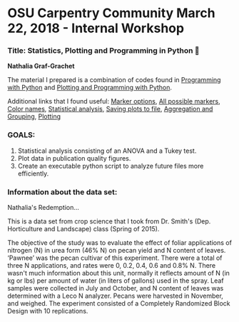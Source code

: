# OSU Carpentry Community March 22, 2018 - Internal Workshop

### Title: Statistics, Plotting and Programming in Python 🐍

**Nathalia Graf-Grachet**

The material I prepared is a combination of codes found in [Programming with Python](http://swcarpentry.github.io/python-novice-inflammation/) and [Plotting and Programming with Python](http://swcarpentry.github.io/python-novice-gapminder/). 

Additional links that I found useful: [Marker options](https://matplotlib.org/gallery/lines_bars_and_markers/scatter_star_poly.html#sphx-glr-gallery-lines-bars-and-markers-scatter-star-poly-py), [All possible markers](https://matplotlib.org/api/_as_gen/matplotlib.markers.MarkerStyle.html#matplotlib.markers.MarkerStyle), [Color names](https://matplotlib.org/gallery/color/named_colors.html#sphx-glr-gallery-color-named-colors-py), [Statistical analysis](http://cleverowl.uk/2015/07/01/using-one-way-anova-and-tukeys-test-to-compare-data-sets/), [Saving plots to file](http://blog.bharatbhole.com/creating-boxplots-with-matplotlib/), [Aggregation and Grouping](https://jakevdp.github.io/PythonDataScienceHandbook/03.08-aggregation-and-grouping.html), [Plotting](http://bioinformatics.igc.gulbenkian.pt/ubi/sites/bioinformatics.igc.gulbenkian.pt/files/Matplotlib_Tutorial_1.html)

### GOALS:

1. Statistical analysis consisting of an ANOVA and a Tukey test.  
2. Plot data in publication quality figures.  
3. Create an executable python script to analyze future files more efficiently.  

### Information about the data set:

Nathalia's Redemption...

This is a data set from crop science that I took from Dr. Smith's (Dep. Horticulture and Landscape) class (Spring of 2015).

The objective of the study was to evaluate the effect of foliar applications of nitrogen (N) in urea form (46% N) on pecan yield and N content of leaves. ‘Pawnee’ was the pecan cultivar of this experiment. There were a total of three N applications, and rates were 0, 0.2, 0.4, 0.6 and 0.8% N. There wasn't much information about this unit, normally it reflects amount of N (in kg or lbs) per amount of water (in liters of gallons) used in the spray. Leaf samples were collected in July and October, and N content of leaves was determined with a Leco N analyzer. Pecans were harvested in November, and weighed. The experiment consisted of a Completely Randomized Block Design with 10 replications. 
